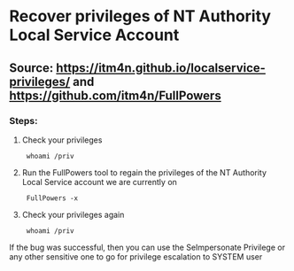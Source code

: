 # Recover privileges of NT Authority Local Service Account

## Source: https://itm4n.github.io/localservice-privileges/ and https://github.com/itm4n/FullPowers

### Steps:

1) Check your privileges

        whoami /priv

2) Run the FullPowers tool to regain the privileges of the NT Authority Local Service account we are currently on

        FullPowers -x

3) Check your privileges again

        whoami /priv

If the bug was successful, then you can use the SeImpersonate Privilege or any other sensitive one to go for privilege escalation to SYSTEM user
